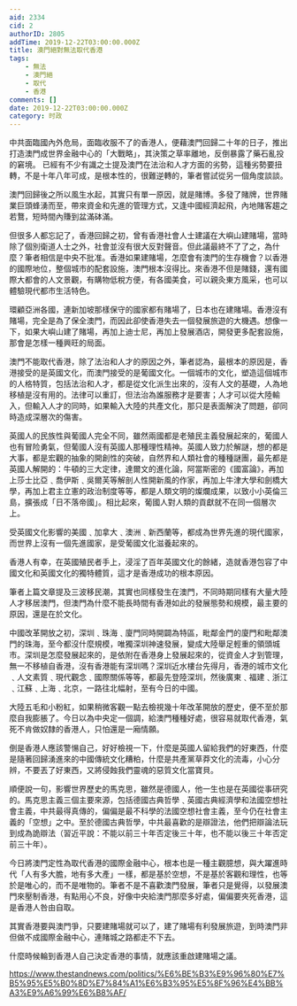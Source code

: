 ```yaml
---
aid: 2334
cid: 2
authorID: 2805
addTime: 2019-12-22T03:00:00.000Z
title: 澳門絕對無法取代香港
tags:
    - 無法
    - 澳門絕
    - 取代
    - 香港
comments: []
date: 2019-12-22T03:00:00.000Z
category: 时政
---
```


中共面臨國內外危局，面臨收服不了的香港人，便藉澳門回歸二十年的日子，推出打造澳門成世界金融中心的「大戰略」，其決策之草率離地，反倒暴露了藥石亂投的窘境。 已經有不少有識之士提及澳門在法治和人才方面的劣勢，這種劣勢要扭轉，不是十年八年可成，是根本性的，很難逆轉的，筆者嘗試從另一個角度談談。

澳門回歸後之所以風生水起，其實只有單一原因，就是賭博。多發了賭牌，世界賭業巨頭蜂湧而至，帶來資金和先進的管理方式，又逢中國經濟起飛，內地賭客趨之若鶩，短時間內賺到盆滿砵滿。

但很多人都忘記了，香港回歸之初，曾有香港社會人士建議在大嶼山建賭場，當時除了個別衛道人士之外，社會並沒有很大反對聲音。但此議最終不了了之，為什麼？筆者相信是中央不批准。香港如果建賭場，怎麼會有澳門的生存機會？以香港的國際地位，整個城市的配套設施，澳門根本沒得比。來香港不但是賭錢，還有國際大都會的人文景觀，有購物低稅方便，有各國美食，可以親灸東方風采，也可以體驗現代都市生活特色。

環顧亞洲各國，連新加坡那樣保守的國家都有賭場了，日本也在建賭場。香港沒有賭場，完全是為了保全澳門，而因此卻使香港失去一個發展旅遊的大機遇。想像一下，如果大嶼山建了賭場，再加上迪士尼，再加上發展酒店，開發更多配套設施，那會是怎樣一種興旺的局面。

澳門不能取代香港，除了法治和人才的原因之外，筆者認為，最根本的原因是，香港接受的是英國文化，而澳門接受的是葡國文化。一個城市的文化，塑造這個城市的人格特質，包括法治和人才，都是從文化派生出來的，沒有人文的基礎，人為地移植是沒有用的。法律可以重訂，但法治為誰服務才是要害；人才可以從大陸輸入，但輸入人才的同時，如果輸入大陸的共產文化，那只是表面解決了問題，卻同時造成深層次的傷害。

英國人的民族性與葡國人完全不同，雖然兩國都是老殖民主義發展起來的，葡國人也有冒险勇氣，但葡國人沒有英國人那種理性精神。英國人致力於解謎，想的都是大事，都是宏觀的抽象的開創性的突破，自然界和人類社會的種種謎團，最先都是英國人解開的：牛頓的三大定律，達爾文的進化論，阿當斯密的《國富論》，再加上莎士比亞﹑喬伊斯﹑吳爾芙等解剖人性開新風的作家，再加上牛津大學和劍橋大學，再加上君主立憲的政治制度等等，都是人類文明的燦爛成果，以致小小英倫三島，擴張成「日不落帝國」。相比起來，葡國人對人類的貢獻就不在同一個層次上。

受英國文化影響的美國﹑加拿大﹑澳洲﹑新西蘭等，都成為世界先進的現代國家，而世界上沒有一個先進國家，是受葡國文化滋養起來的。

香港人有幸，在英國殖民者手上，浸淫了百年英國文化的餘緒，造就香港包容了中國文化和英國文化的獨特體質，這才是香港成功的根本原因。

筆者上篇文章提及三波移民潮，其實也同樣發生在澳門，不同時期同樣有大量大陸人才移居澳門，但澳門為什麼不能長時間有香港如此的發展態勢和規模，最主要的原因，還是在於文化。

中國改革開放之初，深圳﹑珠海﹑廈門同時開闢為特區，毗鄰金門的廈門和毗鄰澳門的珠海，至今都沒什麼規模，唯獨深圳神速發展，變成大陸舉足輕重的領頭城市。深圳是怎麼發展起來的，是依附在香港身上發展起來的，從資金人才到管理，無一不移植自香港，沒有香港能有深圳嗎？深圳近水樓台先得月，香港的城市文化﹑人文素質﹑現代觀念﹑國際關係等等，都最先登陸深圳，然後廣東﹑福建﹑浙江﹑江蘇﹑上海﹑北京，一路往北幅射，至有今日的中國。

大陸五毛和小粉紅，如果稍微客觀一點去檢視幾十年改革開放的歷史，便不至於那麼自我膨脹了。今日以為中央定一個調，給澳門種種好處，很容易就取代香港，氣死不肯做奴隸的香港人，只怕還是一廂情願。

倒是香港人應該警愓自己，好好檢視一下，什麼是英國人留給我們的好東西，什麼是隨著回歸湧進來的中國傳統文化糟粕，什麼是共產黨草莽文化的流毒，小心分辨，不要丟了好東西，又將侵蝕我們靈魂的惡質文化當寶貝。

順便說一句，影響世界歷史的馬克思，雖然是德國人，他一生也是在英國從事研究的。馬克思主義三個主要來源，包括德國古典哲學﹑英國古典經濟學和法國空想社會主義，中共最得真傳的，偏偏是最不科學的法國空想社會主義，至今仍在社會主義的「空想」之中。至於德國古典哲學，中共最喜歡的是辯證法，他們把辯論法玩到成為詭辯法（習近平說：不能以前三十年否定後三十年，也不能以後三十年否定前三十年）。

今日將澳門定性為取代香港的國際金融中心，根本也是一種主觀臆想，與大躍進時代「人有多大膽，地有多大產」一樣，都是基於空想，不是基於客觀和理性，也等於是唯心的，而不是唯物的。筆者不是不喜歡澳門發展，筆者只是覺得，以發展澳門來壓制香港，有點用心不良，好像中央給澳門那麼多好處，偏偏要夾死香港，這是香港人咎由自取。

其實香港要與澳門爭，只要建賭場就可以了，建了賭場有利發展旅遊，到時澳門非但做不成國際金融中心，連賭城之路都走不下去。

什麼時候輪到香港人自己決定香港的事情，就應該重啟建賭場之議。

https://www.thestandnews.com/politics/%E6%BE%B3%E9%96%80%E7%B5%95%E5%B0%8D%E7%84%A1%E6%B3%95%E5%8F%96%E4%BB%A3%E9%A6%99%E6%B8%AF/

